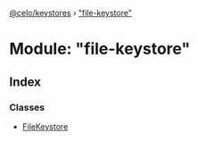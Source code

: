 [@celo/keystores](../README.md) › ["file-keystore"](_file_keystore_.md)

# Module: "file-keystore"

## Index

### Classes

* [FileKeystore](../classes/_file_keystore_.filekeystore.md)
